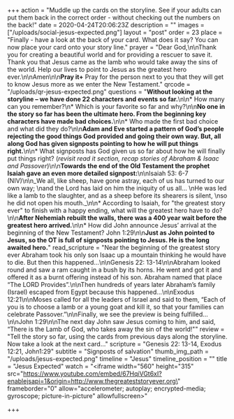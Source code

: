 +++
action = "Muddle up the cards on the storyline. See if your adults can put them back in the correct order - without checking out the numbers on the back!"
date = 2020-04-24T20:06:23Z
description = ""
images = ["/uploads/social-jesus-expected.png"]
layout = "post"
order = 23
place = "Finally - have a look at the back of your card. What does it say? You can now place your card onto your story line."
prayer = "Dear God,\n\nThank you for creating a beautiful world and for providing a rescuer to save it. Thank you that Jesus came as the lamb who would take away the sins of the world. Help our lives to point to Jesus as the greatest hero ever.\n\nAmen\n\n**Pray it+**    Pray for the person next to you that they will get to know Jesus more as we enter the New Testament."
qrcode = "/uploads/qr-jesus-expected.png"
questions = "**Without looking at the storyline – we have done 22 characters and events so far.**\n\n* How many can you remember?\n* Which is your favorite so far and why?\n\n**No one in the story so far has been the ultimate hero. From the beginning key characters have made bad choices.**\n\n* Who made the first bad choice and what did they do?\n\n**Adam and Eve started a pattern of God’s people rejecting the good things God provided and going their own way. But, all along God has given signposts pointing to how he will put things right.**\n\n* What signposts has God given us so far about how he will finally put things right? (_revisit read it section, recap stories of Abraham & Isaac and Passover_)\n\n**Towards the end of the Old Testament the prophet Isaiah gave an even more detailed signpost:**\n\nIsaiah 53: 6-7 (NIV)\n\n_We all, like sheep, have gone astray, each of us has turned to our own way;  \nand the Lord has laid on him the iniquity of us all…  \nHe was led like a lamb to the slaughter, and as a sheep before its shearers is silent,  \nso he did not open his mouth._\n\n* According to Isaiah, for \"the greatest story ever\" to finish with a happy ending, what will the greatest hero have to do?\n\n**After Nehemiah rebuilt the walls, there was a 400 year wait before the greatest hero arrived.**\n\n* How did John announce Jesus’ arrival at the beginning of the New Testament? John 1:29\n\n**Just as John pointed to Jesus, so the OT is full of signposts pointing to Jesus. He is the long awaited hero.**"
read_scripture = "Near the beginning of the greatest story ever Abraham took his only son Isaac up a mountain thinking he would have to die. But then this happened…\n\nGenesis 22: 13-14\n\nAbraham looked round and saw a ram caught in a bush by its horns. He went and got it and offered it as a burnt offering instead of his son. Abraham named that place “The LORD Provides”.\n\nThen hundreds of years later Abraham’s family (Israel) escaped from Egypt because this happened…\n\nExodus 12:21\n\nMoses called for all the leaders of Israel and said to them, “Each of you is to choose a lamb or a young goat and kill it, so that your families can celebrate Passover.”\n\nFinally, we see the preview is being fulfilled…\n\nJohn 1:29\n\nThe next day John saw Jesus coming to him, and said, “There is the Lamb of God, who takes away the sin of the world!\""
review = "Tell the story so far, using the cards from previous days along the storyline. Now take a look at the next card…"
scripture = "Genesis 22: 13-14,  Exodus 12:21,  John1:29"
subtitle = "Signposts of salvation"
thumb_img_path = "/uploads/jesus-expected.png"
timeline = "Jesus"
timeline_position = ""
title = "Jesus Expected"
watch = "<iframe width=\"560\" height=\"315\" src=\"https://www.youtube.com/embed/67HqiVGt6xI?enablejsapi=1&origin=http://www.thegreateststoryever.org\" frameborder=\"0\" allow=\"accelerometer; autoplay; encrypted-media; gyroscope; picture-in-picture\" allowfullscreen></iframe>"

+++
